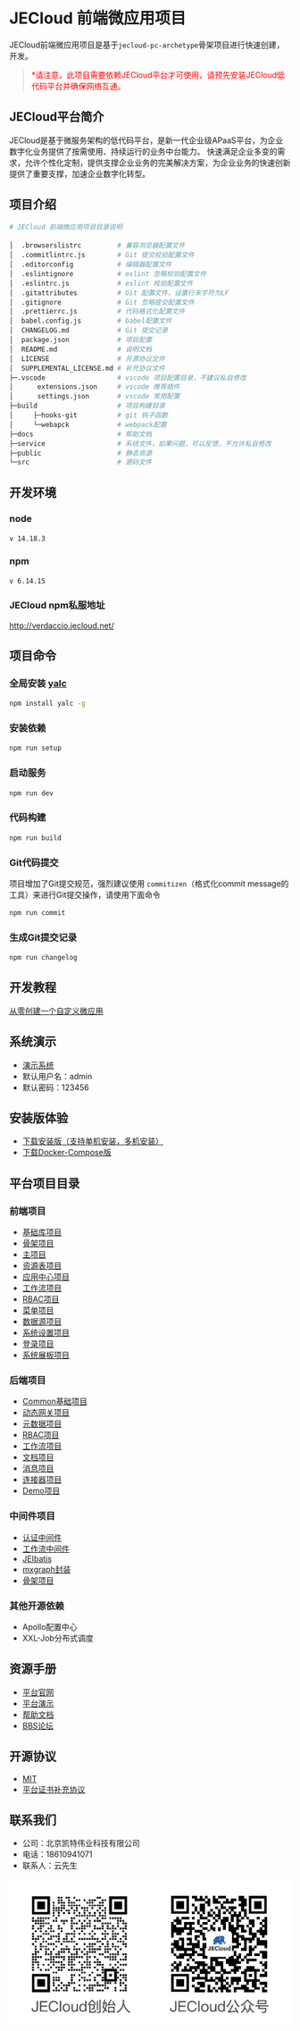 # JECloud 前端微应用项目
JECloud前端微应用项目是基于`jecloud-pc-archetype`骨架项目进行快速创建，开发。
><span style="color:red;">*请注意，此项目需要依赖JECloud平台才可使用，请预先安装JECloud低代码平台并确保网络互通。</span>

## JECloud平台简介
JECloud是基于微服务架构的低代码平台，是新一代企业级APaaS平台，为企业数字化业务提供了按需使用、持续运行的业务中台能力。 快速满足企业多变的需求，允许个性化定制，提供支撑企业业务的完美解决方案，为企业业务的快速创新提供了重要支撑，加速企业数字化转型。

## 项目介绍

```bash
# JECloud 前端微应用项目目录说明

│  .browserslistrc         # 兼容浏览器配置文件
│  .commitlintrc.js        # Git 提交校验配置文件
│  .editorconfig           # 编辑器配置文件
│  .eslintignore           # eslint 忽略校验配置文件
│  .eslintrc.js            # eslint 校验配置文件
│  .gitattributes          # Git 配置文件，设置行末字符为LF
│  .gitignore              # Git 忽略提交配置文件
│  .prettierrc.js          # 代码格式化配置文件
│  babel.config.js         # babel配置文件
│  CHANGELOG.md            # Git 提交记录
│  package.json            # 项目配置
│  README.md               # 说明文档
│  LICENSE                 # 开源协议文件
│  SUPPLEMENTAL_LICENSE.md # 补充协议文件
├─.vscode                  # vscode 项目配置目录，不建议私自修改
│      extensions.json     # vscode 推荐插件
│      settings.json       # vscode 常用配置
├─build                    # 项目构建目录
│     ├─hooks-git          # git 钩子函数
│     └─webapck            # webpack配置
├─docs                     # 帮助文档
├─service                  # 系统文件，如果问题，可以反馈，不允许私自修改
├─public                   # 静态资源
└─src                      # 源码文件

```

## 开发环境
### node
`v 14.18.3`

### npm 
`v 6.14.15`

### JECloud npm私服地址
http://verdaccio.jecloud.net/



## 项目命令

### 全局安装 [yalc](./docs/Yalc%20使用说明.md)
```bash
npm install yalc -g
```

### 安装依赖
```bash
npm run setup
```

### 启动服务
```bash
npm run dev
```

### 代码构建
```bash
npm run build
```
### Git代码提交
项目增加了Git提交规范，强烈建议使用 `commitizen`（格式化commit message的工具）来进行Git提交操作，请使用下面命令

```bash
npm run commit
```

### 生成Git提交记录

```bash
npm run changelog
```
## 开发教程

[从零创建一个自定义微应用](https://doc.jepaas.com/docs/je-doc-jecloud-help/je-doc-jecloud-help-1e3u241se7mdt)

## 系统演示

- [演示系统](http://example.jecloud.net)
- 默认用户名：admin
- 默认密码：123456

## 安装版体验

- [下载安装版（支持单机安装，多机安装）](https://jecloud.net/experience)
- [下载Docker-Compose版](https://jecloud.net/experience)


## 平台项目目录
### 前端项目
- [基础库项目](https://gitee.com/ketr/jecloud-pc-libs.git)
- [骨架项目](https://gitee.com/ketr/jecloud-pc-archetype.git)
- [主项目](https://gitee.com/ketr/jecloud-pc-admin.git)
- [资源表项目](https://gitee.com/ketr/jecloud-pc-table.git)
- [应用中心项目](https://gitee.com/ketr/jecloud-pc-function.git)
- [工作流项目](https://gitee.com/ketr/jecloud-pc-workflow.git)
- [RBAC项目](https://gitee.com/ketr/jecloud-pc-rbac.git)
- [菜单项目](https://gitee.com/ketr/jecloud-pc-menu.git)
- [数据源项目](https://gitee.com/ketr/jecloud-pc-datasource.git)
- [系统设置项目](https://gitee.com/ketr/jecloud-pc-settings.git)
- [登录项目](https://gitee.com/ketr/jecloud-pc-login.git)
- [系统展板项目](https://gitee.com/ketr/jecloud-pc-boards.git)

### 后端项目

- [Common基础项目](https://gitee.com/ketr/jecloud-common.git)
- [动态网关项目](https://gitee.com/ketr/jecloud-gateway.git)
- [元数据项目](https://gitee.com/ketr/jecloud-meta.git)
- [RBAC项目](https://gitee.com/ketr/jecloud-rbac.git)
- [工作流项目](https://gitee.com/ketr/jecloud-workflow.git)
- [文档项目](https://gitee.com/ketr/jecloud-document.git)
- [消息项目](https://gitee.com/ketr/jecloud-messasge.git)
- [连接器项目](https://gitee.com/ketr/jecloud-connector.git)
- [Demo项目](https://gitee.com/ketr/jecloud-demo.git)

### 中间件项目

- [认证中间件](https://gitee.com/ketr/jecloud-auth.git)
- [工作流中间件](https://gitee.com/ketr/jecloud-bpm.git)
- [JEIbatis](https://gitee.com/ketr/je-ibatis.git)
- [mxgraph封装](https://gitee.com/ketr/jecloud-mxgraph.git)
- [骨架项目](https://gitee.com/ketr/jecloud-service-archetype.git)

### 其他开源依赖

- Apollo配置中心
- XXL-Job分布式调度

## 资源手册

- [平台官网](http://jecloud.net)
- [平台演示](http://example.jecloud.net)
- [帮助文档](https://doc.jepaas.com/docs/je-doc-jecloud-help/je-doc-jecloud-help-1e2ka6h6mrfhi)
- [BBS论坛](http://bbs.jepaas.com)

## 开源协议
- [MIT](./LICENSE)
- [平台证书补充协议](./SUPPLEMENTAL_LICENSE.md)



## 联系我们

- 公司：北京凯特伟业科技有限公司
- 电话：18610941071
- 联系人：云先生

![公众号](docs/images/orcode.jpg)